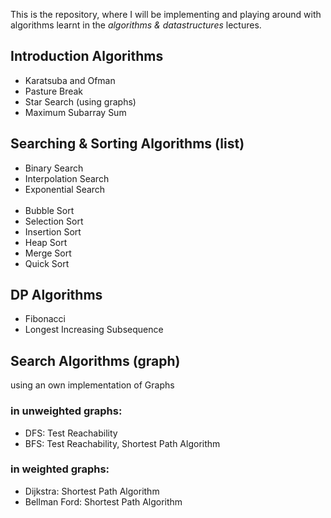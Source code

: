 This is the repository, where I will be implementing
and playing around with algorithms learnt in the *algorithms & datastructures* lectures.

## Introduction Algorithms
- Karatsuba and Ofman
- Pasture Break
- Star Search (using graphs)
- Maximum Subarray Sum

## Searching & Sorting Algorithms (list)
- Binary Search
- Interpolation Search
- Exponential Search
<br/><br/>
- Bubble Sort
- Selection Sort
- Insertion Sort
- Heap Sort
- Merge Sort
- Quick Sort

## DP Algorithms
- Fibonacci
- Longest Increasing Subsequence

## Search Algorithms (graph)
using an own implementation of Graphs
### in unweighted graphs:
- DFS: Test Reachability
- BFS: Test Reachability, Shortest Path Algorithm

### in weighted graphs:
- Dijkstra: Shortest Path Algorithm
- Bellman Ford: Shortest Path Algorithm
